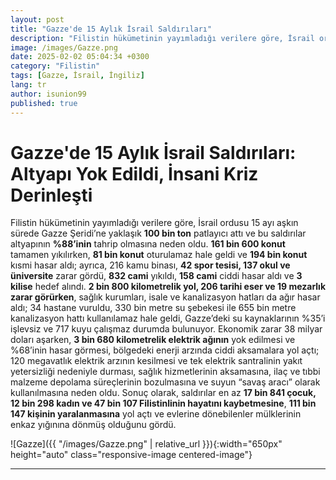 ```yaml
---
layout: post
title: "Gazze'de 15 Aylık İsrail Saldırıları"
description: "Filistin hükümetinin yayımladığı verilere göre, İsrail ordusu 15 ayı aşkın sürede Gazze Şeridi’ne yaklaşık 100 bin ton patlayıcı attı ve altyapının %88’inin tahrip olmasına neden oldu."
image: /images/Gazze.png
date: 2025-02-02 05:04:34 +0300
category: "Filistin"
tags: [Gazze, İsrail, İngiliz]
lang: tr
author: isunion99
published: true
---
```


# **Gazze'de 15 Aylık İsrail Saldırıları: Altyapı Yok Edildi, İnsani Kriz Derinleşti**

Filistin hükümetinin yayımladığı verilere göre, İsrail ordusu 15 ayı aşkın sürede Gazze Şeridi’ne yaklaşık **100 bin ton** patlayıcı attı ve bu saldırılar altyapının **%88’inin** tahrip olmasına neden oldu. **161 bin 600 konut** tamamen yıkılırken, **81 bin konut** oturulamaz hale geldi ve **194 bin konut** kısmi hasar aldı; ayrıca, 216 kamu binası, **42 spor tesisi, 137 okul ve üniversite** zarar gördü, **832 cami** yıkıldı, **158 cami** ciddi hasar aldı ve **3 kilise** hedef alındı. **2 bin 800 kilometrelik yol, 206 tarihi eser ve 19 mezarlık zarar görürken**, sağlık kurumları, isale ve kanalizasyon hatları da ağır hasar aldı; 34 hastane vuruldu, 330 bin metre su şebekesi ile 655 bin metre kanalizasyon hattı kullanılamaz hale geldi, Gazze’deki su kaynaklarının %35’i işlevsiz ve 717 kuyu çalışmaz durumda bulunuyor. Ekonomik zarar 38 milyar doları aşarken, **3 bin 680 kilometrelik elektrik ağının** yok edilmesi ve %68’inin hasar görmesi, bölgedeki enerji arzında ciddi aksamalara yol açtı; 120 megavatlık elektrik arzının kesilmesi ve tek elektrik santralinin yakıt yetersizliği nedeniyle durması, sağlık hizmetlerinin aksamasına, ilaç ve tıbbi malzeme depolama süreçlerinin bozulmasına ve suyun “savaş aracı” olarak kullanılmasına neden oldu. Sonuç olarak, saldırılar en az **17 bin 841 çocuk, 12 bin 298 kadın ve 47 bin 107 Filistinlinin hayatını kaybetmesine**, **111 bin 147 kişinin yaralanmasına** yol açtı ve evlerine dönebilenler mülklerinin enkaz yığınına dönmüş olduğunu gördü.

![Gazze]({{ "/images/Gazze.png" | relative_url }}){:width="650px" height="auto" class="responsive-image centered-image"}

---